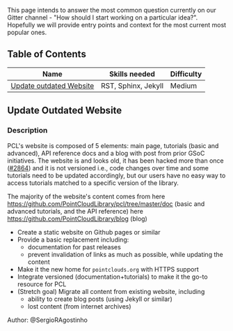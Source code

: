 This page intends to answer the most common question currently on our Gitter channel - "How should I start working on a particular idea?". Hopefully we will provide entry points and context for the most current most popular ones.

## Table of Contents
| Name | Skills needed | Difficulty |
|---|---|---| 
| [Update outdated Website](update-outdated-website) | RST, Sphinx, Jekyll | Medium |

## Update Outdated Website

### Description

PCL's website is composed of 5 elements: main page, tutorials (basic and advanced), API reference docs and a blog with post from prior GSoC initiatives.  The website is and looks old, it has been hacked more than once ([#2864](https://github.com/PointCloudLibrary/pcl/issues/2864)) and it is not versioned i.e., code changes over time and some tutorials need to be updated accordingly, but our users have no easy way to access tutorials matched to a specific version of the library.

The majority of the website's content comes from here https://github.com/PointCloudLibrary/pcl/tree/master/doc (basic and advanced tutorials, and the API reference) here https://github.com/PointCloudLibrary/blog (blog)

* Create a static website on Github pages or similar
* Provide a basic replacement including:
  * documentation for past releases
  * prevent invalidation of links as much as possible, while updating the content
* Make it the new home for `pointclouds.org` with HTTPS support
* Integrate versioned (documentation+tutorials) to make it the go-to resource for PCL
* (Stretch goal) Migrate all content from existing website, including 
  * ability to create blog posts (using Jekyll or similar)
  * lost content (from internet archives)


Author: @SergioRAgostinho